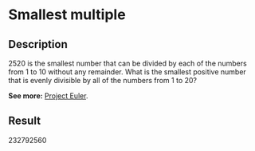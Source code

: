 # Smallest multiple

## Description

2520 is the smallest number that can be divided by each of the numbers from 1 to 10 without any remainder.
What is the smallest positive number that is evenly divisible by all of the numbers from 1 to 20?

**See more:** [Project Euler](https://projecteuler.net/problem=5).

## Result

232792560